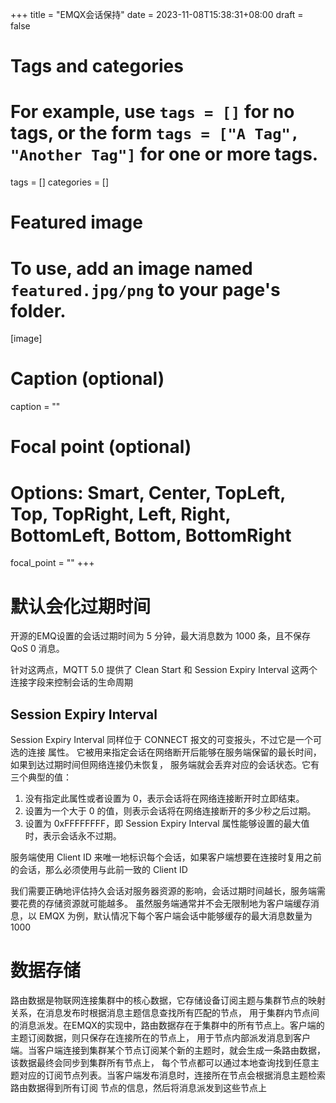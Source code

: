+++
title = "EMQX会话保持"
date = 2023-11-08T15:38:31+08:00
draft = false

# Tags and categories
# For example, use `tags = []` for no tags, or the form `tags = ["A Tag", "Another Tag"]` for one or more tags.
tags = []
categories = []

# Featured image
# To use, add an image named `featured.jpg/png` to your page's folder. 
[image]
  # Caption (optional)
  caption = ""

  # Focal point (optional)
  # Options: Smart, Center, TopLeft, Top, TopRight, Left, Right, BottomLeft, Bottom, BottomRight
  focal_point = ""
+++

# 默认会化过期时间

开源的EMQ设置的会话过期时间为 5 分钟，最大消息数为 1000 条，且不保存 QoS 0 消息。


针对这两点，MQTT 5.0 提供了 Clean Start 和 Session Expiry Interval 这两个连接字段来控制会话的生命周期


## Session Expiry Interval

Session Expiry Interval 同样位于 CONNECT 报文的可变报头，不过它是一个可选的连接 属性。
它被用来指定会话在网络断开后能够在服务端保留的最长时间，如果到达过期时间但网络连接仍未恢复，
服务端就会丢弃对应的会话状态。它有三个典型的值：

1. 没有指定此属性或者设置为 0，表示会话将在网络连接断开时立即结束。
2. 设置为一个大于 0 的值，则表示会话将在网络连接断开的多少秒之后过期。
3. 设置为 0xFFFFFFFF，即 Session Expiry Interval 属性能够设置的最大值时，表示会话永不过期。


服务端使用 Client ID 来唯一地标识每个会话，如果客户端想要在连接时复用之前的会话，那么必须使用与此前一致的 Client ID




我们需要正确地评估持久会话对服务器资源的影响，会话过期时间越长，服务端需要花费的存储资源就可能越多。
虽然服务端通常并不会无限制地为客户端缓存消息，以 EMQX 为例，默认情况下每个客户端会话中能够缓存的最大消息数量为1000



# 数据存储
路由数据是物联网连接集群中的核心数据，它存储设备订阅主题与集群节点的映射关系，在消息发布时根据消息主题信息查找所有匹配的节点，
用于集群内节点间的消息派发。在EMQX的实现中，路由数据存在于集群中的所有节点上。客户端的主题订阅数据，则只保存在连接所在的节点上，
用于节点内部派发消息到客户端。当客户端连接到集群某个节点订阅某个新的主题时，就会生成一条路由数据，该数据最终会同步到集群所有节点上，
每个节点都可以通过本地查询找到任意主题对应的订阅节点列表。当客户端发布消息时，连接所在节点会根据消息主题检索路由数据得到所有订阅
节点的信息，然后将消息派发到这些节点上